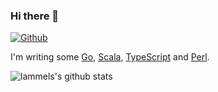 ### Hi there 👋

[![Github](https://img.shields.io/github/followers/lammel?label=Follow&style=social)](https://github.com/lammel)

I'm writing some [Go](https://golang.org), [Scala](https://www.scala-lang.org), [TypeScript]([https://golang.org](https://www.typescriptlang.org)) and [Perl](https://perl.org/).

![lammels's github stats](https://github-readme-stats.vercel.app/api?username=lammel&show_icons=true&count_private=true&line_height=40)
